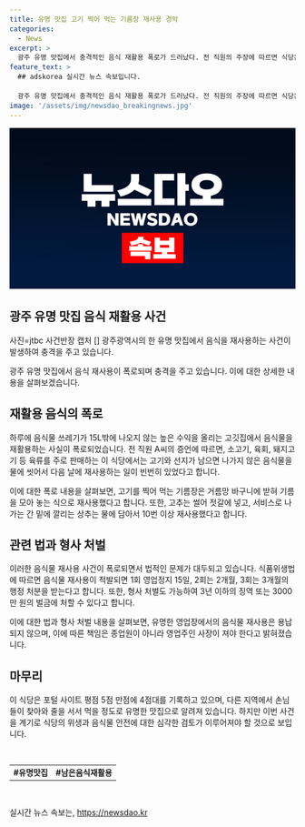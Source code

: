 ```yaml
---
title: 유명 맛집 고기 찍어 먹는 기름장 재사용 경악
categories:
  - News
excerpt: >
  광주 유명 맛집에서 충격적인 음식 재활용 폭로가 드러났다. 전 직원의 주장에 따르면 식당은 남은 음식을 씻어 재활용하며, 이에 대한 포털 평점 4.3점은 위생 상태와는 대조적이다. 주방 영상에는 음식물을 재사용하는 장면이 포착되었고, 사장은 주방 직원들의 행동을 사과하며 주의 조치를 취할 것이라고 밝혔다. 이에 대한 반응은 엇갈리는데, 변호사는 이를 납득하기 어렵다고 지적하고 있다. 이러한 행동은 식품위생법에 따라 엄중한 처벌을 받을 수 있다. 이에도 불구하고, 이 유명 맛집은 높은 평점과 호평으로 유명한 곳으로 남아있다. #음식재활용 #식품위생법위반
feature_text: >
  ## adskorea 실시간 뉴스 속보입니다.

  광주 유명 맛집에서 충격적인 음식 재활용 폭로가 드러났다. 전 직원의 주장에 따르면 식당은 남은 음식을 씻어 재활용하며, 이에 대한 포털 평점 4.3점은 위생 상태와는 대조적이다. 주방 영상에는 음식물을 재사용하는 장면이 포착되었고, 사장은 주방 직원들의 행동을 사과하며 주의 조치를 취할 것이라고 밝혔다. 이에 대한 반응은 엇갈리는데, 변호사는 이를 납득하기 어렵다고 지적하고 있다. 이러한 행동은 식품위생법에 따라 엄중한 처벌을 받을 수 있다. 이에도 불구하고, 이 유명 맛집은 높은 평점과 호평으로 유명한 곳으로 남아있다. #음식재활용 #식품위생법위반
image: '/assets/img/newsdao_breakingnews.jpg'
---
```


<p><img src="/assets/img/newsdao_breakingnews.jpg" alt="adskorea 속보" /></p>

<h2 data-ke-size="size26">광주 유명 맛집 음식 재활용 사건</h2>

<p>사진=jtbc 사건반장 캡처 [] 광주광역시의 한 유명 맛집에서 음식을 재사용하는 사건이 발생하여 충격을 주고 있습니다.</p>

<p data-ke-size="size16">광주 유명 맛집에서 음식 재사용이 폭로되며 충격을 주고 있습니다. 이에 대한 상세한 내용을 살펴보겠습니다.</p>

<h2 data-ke-size="size21">재활용 음식의 폭로</h2>

<p>하루에 음식물 쓰레기가 15L밖에 나오지 않는 높은 수익을 올리는 고깃집에서 음식물을 재활용하는 사실이 폭로되었습니다. 전 직원 A씨의 증언에 따르면, 소고기, 육회, 돼지고기 등 육류를 주로 판매하는 이 식당에서는 고기와 선지가 남으면 나가지 않은 음식물을 물에 씻어서 다음 날에 재사용하는 일이 빈번히 있었다고 합니다.</p>

<p data-ke-size="size16">이에 대한 폭로 내용을 살펴보면, 고기를 찍어 먹는 기름장은 거름망 바구니에 받혀 기름을 모아 놓는 식으로 재사용했다고 합니다. 또한, 고추는 썰어 젓갈에 넣고, 서비스로 나가는 간 밑에 깔리는 상추는 물에 담아서 10번 이상 재사용했다고 합니다.</p>

<h2 data-ke-size="size21">관련 법과 형사 처벌</h2>

<p>이러한 음식물 재사용 사건이 폭로되면서 법적인 문제가 대두되고 있습니다. 식품위생법에 따르면 음식물 재사용이 적발되면 1회 영업정지 15일, 2회는 2개월, 3회는 3개월의 행정 처분을 받는다고 합니다. 또한, 형사 처벌도 가능하여 3년 이하의 징역 또는 3000만 원의 벌금에 처할 수 있다고 합니다.</p>

<p data-ke-size="size16">이에 대한 법과 형사 처벌 내용을 살펴보면, 유명한 영업장에서의 음식물 재사용은 용납되지 않으며, 이에 따른 책임은 종업원이 아니라 영업주인 사장이 져야 한다고 밝혀졌습니다.</p>

<h2 data-ke-size="size21">마무리</h2>

<p>이 식당은 포털 사이트 평점 5점 만점에 4점대를 기록하고 있으며, 다른 지역에서 손님들이 찾아와 줄을 서서 먹을 정도로 유명한 맛집으로 알려져 있습니다. 하지만 이번 사건을 계기로 식당의 위생과 음식물 안전에 대한 심각한 검토가 이루어져야 할 것으로 보입니다.</p>

<p data-ke-size="size16">&nbsp;</p>

<table>
<tbody>
<tr>
<td style="text-align: center; height: 17px;"><b>#유명맛집</b></td>
<td style="text-align: center; height: 17px;"><b>#남은음식재활용</b></td>
</tr>
</tbody>
</table>

<p data-ke-size="size16">&nbsp;</p>
실시간 뉴스 속보는, <a href="https://newsdao.kr" rel="dofollow">https://newsdao.kr</a>


